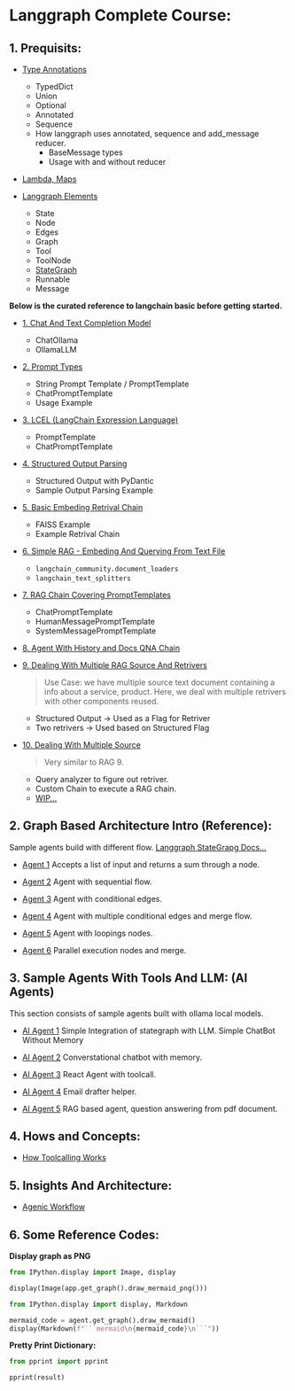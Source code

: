 # Langgraph Complete Course:


## 1. Prequisits:

- [Type Annotations](./Pre%20Reqs/1.%20Typing.ipynb)
    - TypedDict
    - Union
    - Optional
    - Annotated
    - Sequence
    - How langgraph uses annotated, sequence and add_message reducer.
        - BaseMessage types
        - Usage with and without reducer

- [Lambda, Maps](./Pre%20Reqs/2.%20Lambda,%20Map.ipynb)

- [Langgraph Elements](./Pre%20Reqs/3.%20Langgraph%20Elements.ipynb)
    - State
    - Node
    - Edges
    - Graph
    - Tool
    - ToolNode
    - [StateGraph](https://langchain-ai.github.io/langgraph/concepts/low_level/#stategraph)
    - Runnable
    - Message

**Below is the curated reference to langchain basic before getting started.**

- [1. Chat And Text Completion Model](https://github.com/sbhusal123/langchain-curated/blob/main/Docs/1.%20Langchain%20Basics/1.%20Chat%20and%20text%20completion%20model.md)
    - ChatOllama
    - OllamaLLM

- [2. Prompt Types](https://github.com/sbhusal123/langchain-curated/blob/main/Docs/1.%20Langchain%20Basics/2.%20Prompts.md)
    - String Prompt Template / PromptTemplate
    - ChatPromptTemplate
    - Usage Example


- [3. LCEL (LangChain Expression Language)](https://github.com/sbhusal123/langchain-curated/blob/main/Docs/1.%20Langchain%20Basics/3.%20LCEL.md)
    - PromptTemplate
    - ChatPromptTemplate

- [4. Structured Output Parsing](https://github.com/sbhusal123/langchain-curated/blob/main/Docs/1.%20Langchain%20Basics/4.%20Output%20Structure%20and%20Parsing.md)
    - Structured Output with PyDantic
    - Sample Output Parsing Example

- [5. Basic Embeding Retrival Chain](https://github.com/sbhusal123/langchain-curated/blob/main/Docs/2.%20Similarity%20Search%20And%20Context/1.%20Basic%20Rag.md)
    - FAISS Example
    - Example Retrival Chain

- [6. Simple RAG - Embeding And Querying From Text File](https://github.com/sbhusal123/langchain-curated/blob/main/Docs/3.%20RAG%20Applications/1.%20Docs%20Embeding.md)
    - `langchain_community.document_loaders`
    - `langchain_text_splitters`

- [7. RAG Chain Covering PromptTemplates](https://github.com/sbhusal123/langchain-curated/blob/main/Docs/3.%20RAG%20Applications/2.%20RAG%20Chain.md)
    - ChatPromptTemplate
    - HumanMessagePromptTemplate
    - SystemMessagePromptTemplate

- [8. Agent With History and Docs QNA Chain](https://github.com/sbhusal123/langchain-curated/blob/main/Docs/3.%20RAG%20Applications/3.%20Agent%20With%20History%20an%20Docs%20QNA%20Chain.md)

- [9. Dealing With Multiple RAG Source And Retrivers](https://github.com/sbhusal123/langchain-curated/blob/main/Docs/5.%20Multiple%20Source%20Retriver/1.%20Multiple%20Retrivers.md)

    > Use Case: we have multiple source text document containing a info about a service, product. Here, we deal with multiple retrivers with other components reused.

    - Structured Output -> Used as a Flag for Retriver
    - Two retrivers -> Used based on Structured Flag

- [10. Dealing With Multiple Source](https://github.com/sbhusal123/langchain-curated/blob/main/Docs/5.%20Multiple%20Source%20Retriver/2.%20Multiple%20Data%20Source.md)
    > Very similar to RAG 9.
    - Query analyzer to figure out retriver.
    - Custom Chain to execute a RAG chain.
    - [WIP...]()


## 2. Graph Based Architecture Intro (Reference):

Sample agents build with different flow. [Langgraph StateGrapg Docs...](https://langchain-ai.github.io/langgraph/concepts/low_level/#stategraph)

- [Agent 1](./Samples/Agent%201%20-%20L1.ipynb) 
Accepts a list of input and returns a sum through a node.

- [Agent 2](./Samples/Agent%202%20-%20Sequential%20Flow.ipynb)
Agent with sequential flow.

- [Agent 3](./Samples/Agent%203%20-%20Conditional%20graph.ipynb)
Agent with conditional edges.

- [Agent 4](./Samples/Agent%204%20-%20Merge%20Flow.ipynb)
Agent with multiple conditional edges and merge flow.

- [Agent 5](./Samples/Agent%205%20-%20Looping.ipynb)
Agent with loopings nodes.

- [Agent 6](./Samples/Agent%206%20-%20Parallel%20Execution.ipynb) Parallel execution nodes and merge.

## 3. Sample Agents With Tools And LLM: (AI Agents)

This section consists of sample agents built with ollama local models.

- [AI Agent 1](./MiniAgents/AI%20Agent%201%20-%20Chatbot.ipynb)
Simple Integration of stategraph with LLM. Simple ChatBot Without Memory

- [AI Agent 2](./MiniAgents/AI%20Agent%202%20-%20Converstational%20Chatbot.ipynb)
Converstational chatbot with memory.

- [AI Agent 3](./MiniAgents/AI%20Agent%203%20-%20React%20Agent.ipynb)
React Agent with toolcall.

- [AI Agent 4](./MiniAgents/AI%20Agent%204%20-%20Email%20Drafter.ipynb)
Email drafter helper.

- [AI Agent 5](./MiniAgents/AI%20Agent%205%20-%20RAG%20Agent.ipynb) RAG based agent, question answering from pdf document.

## 4. Hows and Concepts:

- [How Toolcalling Works](./Concepts/How%20Toolcall%20Works.ipynb)


## 5. Insights And Architecture:

- [Agenic Workflow](./Architecture,%20Insights/Agentic%20Workflow.ipynb)

## 6. Some Reference Codes:

**Display graph as PNG**

```python
from IPython.display import Image, display

display(Image(app.get_graph().draw_mermaid_png()))
```

```python
from IPython.display import display, Markdown

mermaid_code = agent.get_graph().draw_mermaid()
display(Markdown(f"```mermaid\n{mermaid_code}\n```"))

```

**Pretty Print Dictionary:**
```python
from pprint import pprint

pprint(result)
```
